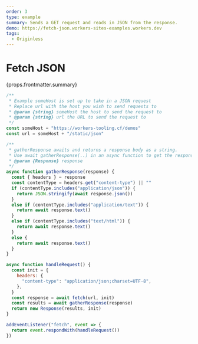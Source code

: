 ```yaml
---
order: 3
type: example
summary: Sends a GET request and reads in JSON from the response.
demo: https://fetch-json.workers-sites-examples.workers.dev
tags:
  - Originless
---
```


# Fetch JSON

<ContentColumn>
  <p>{props.frontmatter.summary}</p>
</ContentColumn>

```js
/**
 * Example someHost is set up to take in a JSON request
 * Replace url with the host you wish to send requests to
 * @param {string} someHost the host to send the request to
 * @param {string} url the URL to send the request to
 */
const someHost = "https://workers-tooling.cf/demos"
const url = someHost + "/static/json"

/**
 * gatherResponse awaits and returns a response body as a string.
 * Use await gatherResponse(..) in an async function to get the response body
 * @param {Response} response
 */
async function gatherResponse(response) {
  const { headers } = response
  const contentType = headers.get("content-type") || ""
  if (contentType.includes("application/json")) {
    return JSON.stringify(await response.json())
  }
  else if (contentType.includes("application/text")) {
    return await response.text()
  }
  else if (contentType.includes("text/html")) {
    return await response.text()
  }
  else {
    return await response.text()
  }
}

async function handleRequest() {
  const init = {
    headers: {
      "content-type": "application/json;charset=UTF-8",
    },
  }
  const response = await fetch(url, init)
  const results = await gatherResponse(response)
  return new Response(results, init)
}

addEventListener("fetch", event => {
  return event.respondWith(handleRequest())
})
```

<!-- ## Demo

<p><a href={props.frontmatter.demo}>Open demo</a></p>

<Demo src={props.frontmatter.demo} title={props.frontmatter.summary} height="150"/> -->
